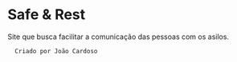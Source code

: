 # Safe & Rest

Site que busca facilitar a comunicação das pessoas com os asilos.

```
  Criado por João Cardoso
```
